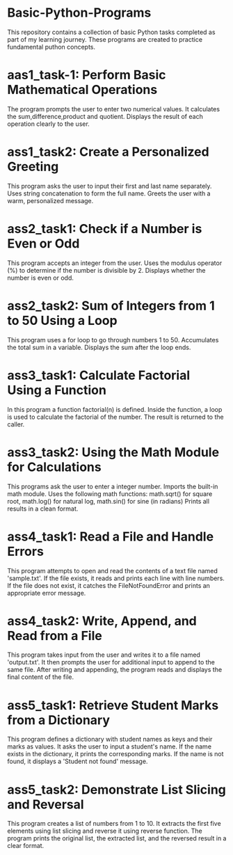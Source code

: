 # Basic-Python-Programs
This repository contains a collection of basic Python tasks completed as part of my learning journey.
These programs are created to practice fundamental puthon concepts.

# aas1_task-1: Perform Basic Mathematical Operations
The program prompts the user to enter two numerical values.
It calculates the sum,difference,product and quotient.
Displays the result of each operation clearly to the user.

# ass1_task2: Create a Personalized Greeting
This program asks the user to input their first and last name separately.
Uses string concatenation to form the full name.
Greets the user with a warm, personalized message.

# ass2_task1: Check if a Number is Even or Odd
This program accepts an integer from the user.
Uses the modulus operator (%) to determine if the number is divisible by 2.
Displays whether the number is even or odd.

# ass2_task2: Sum of Integers from 1 to 50 Using a Loop
This program uses a for loop to go through numbers 1 to 50.
Accumulates the total sum in a variable.
Displays the sum after the loop ends.

# ass3_task1: Calculate Factorial Using a Function 
In this program a function factorial(n) is defined.
Inside the function, a loop is used to calculate the factorial of the number.
The result is returned to the caller.

# ass3_task2: Using the Math Module for Calculations
This programs ask the user to enter a integer number.
Imports the built-in math module.
Uses the following math functions: math.sqrt() for square root, math.log() for natural log, math.sin() for sine (in radians)
Prints all results in a clean format.

# ass4_task1: Read a File and Handle Errors
This program attempts to open and read the contents of a text file named 'sample.txt'.
If the file exists, it reads and prints each line with line numbers.
If the file does not exist, it catches the FileNotFoundError and prints an appropriate error message.

# ass4_task2: Write, Append, and Read from a File
This program takes input from the user and writes it to a file named 'output.txt'.
It then prompts the user for additional input to append to the same file.
After writing and appending, the program reads and displays the final content of the file.

# ass5_task1: Retrieve Student Marks from a Dictionary
This program defines a dictionary with student names as keys and their marks as values.
It asks the user to input a student's name.
If the name exists in the dictionary, it prints the corresponding marks.
If the name is not found, it displays a 'Student not found' message.

# ass5_task2: Demonstrate List Slicing and Reversal
This program creates a list of numbers from 1 to 10.
It extracts the first five elements using list slicing and reverse it using reverse function.
The program prints the original list, the extracted list, and the reversed result in a clear format.


